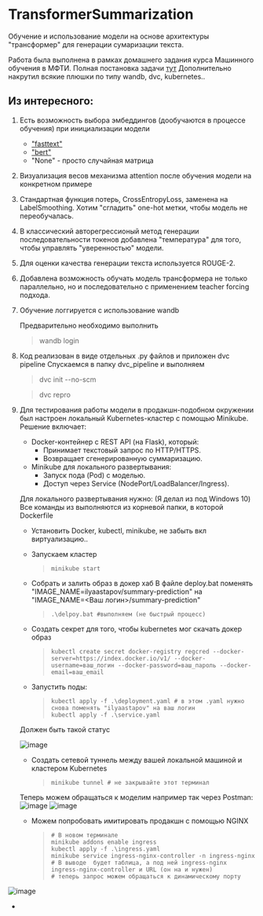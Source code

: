# TransformerSummarization
Обучение и использование модели на основе архитектуры "трансформер" для генерации сумаризации текста.
 
Работа была выполнена в рамках домашнего задания курса Машинного обучения в МФТИ. Полная постановка задачи [тут](https://github.com/ml-dafe/ml_mipt_dafe/tree/main/05_Attention/homework)
Дополнительно накрутил всякие плюшки по типу wandb, dvc, kubernetes.. 

## Из интересного:
1. Есть возможность выбора эмбеддингов (дообучаются в процессе обучения) при инициализации модели 
   * ["fasttext"](https://fasttext.cc/docs/en/crawl-vectors.html)
   * ["bert"](https://huggingface.co/ai-forever/sbert_large_nlu_ru)
   * "None" - просто случайная матрица
2. Визуализация весов механизма attention после обучения модели на конкретном примере
3. Стандартная функция потерь, CrossEntropyLoss, заменена на LabelSmoothing. Хотим "сгладить" one-hot метки, чтобы модель не переобучалась.
4. В классический авторегрессионый метод генерации последовательности токенов добавлена "температура" для того, чтобы управлять "уверенностью" модели. 
5. Для оценки качества генерации текста используется ROUGE-2.
6. Добавлена возможность обучать модель трансформера не только параллельно, но и последовательно с применением teacher forcing подхода.
7. Обучение логгируется с использование wandb

   Предварительно необходимо выполнить
   > wandb login 
  
8. Код реализован в виде отдельных .py файлов и приложен dvc pipeline
    Спускаемся в папку dvc_pipeline и выполняем
    > dvc init --no-scm

    > dvc repro

9. Для тестирования работы модели в продакшн-подобном окружении был настроен локальный Kubernetes-кластер с помощью Minikube. Решение включает:
    + Docker-контейнер с REST API (на Flask), который:
      * Принимает текстовый запрос по HTTP/HTTPS.
      * Возвращает сгенерированную суммаризацию.
    + Minikube для локального развертывания:
      * Запуск пода (Pod) с моделью.
      * Доступ через Service (NodePort/LoadBalancer/Ingress).

    Для локального развертывания нужно: (Я делал из под Windows 10)
    Все команды из выполняются из корневой папки, в которой Dockerfile
    * Установить Docker, kubectl, minikube, не забыть вкл виртуализацию..
    * Запускаем кластер
       > ```
       > minikube start
       > ```
       
    * Собрать и залить образ в докер хаб
      В файле deploy.bat поменять "IMAGE_NAME=ilyaastapov/summary-prediction" на "IMAGE_NAME=<Ваш логин>/summary-prediction"
      > ```
      > .\delpoy.bat #выполняем (не быстрый процесс)
      > ```

    * Создать секрет для того, чтобы kubernetes мог скачать докер образ
       > ```
       > kubectl create secret docker-registry regcred --docker-server=https://index.docker.io/v1/ --docker-username=ваш_логин --docker-password=ваш_пароль --docker-email=ваш_email
       > ```
       
    * Запустить поды:
       >```
       > kubectl apply -f .\deployment.yaml # в этом .yaml нужно снова поменять "ilyaastapov" на ваш логин
       > kubectl apply -f .\service.yaml
       >```
     Должен быть такой статус

     ![image](https://github.com/user-attachments/assets/54b67075-e3f3-4026-9cc4-15175c010fdd)


    * Создать сетевой туннель между вашей локальной машиной и кластером Kubernetes

       >```
       > minikube tunnel # не закрывайте этот терминал
       >```
   Теперь можем обращаться к моделим например так через Postman:
 ![image](https://github.com/user-attachments/assets/072fc8be-3189-4f0c-b4e2-6ce2dad5dd49)
 ![image](https://github.com/user-attachments/assets/26d455cf-08ca-41b8-b692-9e5d5fa114ef)

    * Можем попробовать имитировать продакшн с помощью NGINX
       >```
       > # В новом терминале
       > minikube addons enable ingress
       > kubectl apply -f .\ingress.yaml
       > minikube service ingress-nginx-controller -n ingress-nginx
       > # В выводе  будет таблица, а под ней ingress-nginx ingress-nginx-controller и URL (он на и нужен)
       > # теперь запрос можем обращаться к динамическому порту
       >```
  ![image](https://github.com/user-attachments/assets/309e6c1c-0217-4da6-a48f-588b19e7cef7) 

   * 
